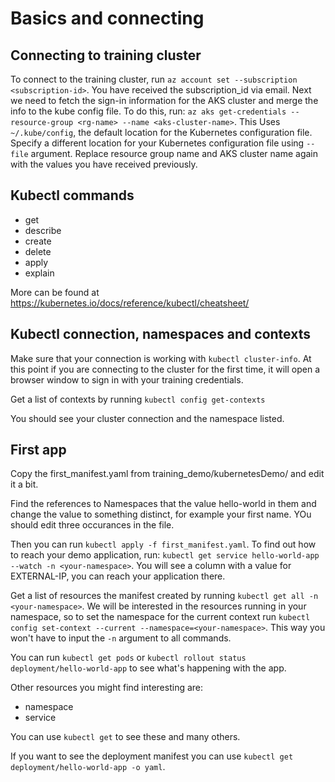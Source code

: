 # Basics and connecting

## Connecting to training cluster

To connect to the training cluster, run `az account set --subscription <subscription-id>`. You have received the subscription_id via email.
Next we need to fetch the sign-in information for the AKS cluster and merge the info to the kube config file. To do this, run: `az aks get-credentials --resource-group <rg-name> --name <aks-cluster-name>`. This Uses `~/.kube/config`, the default location for the Kubernetes configuration file. Specify a different location for your Kubernetes configuration file using `--file` argument. Replace resource group name and AKS cluster name again with the values you have received previously.

## Kubectl commands

* get
* describe
* create
* delete
* apply
* explain

More can be found at https://kubernetes.io/docs/reference/kubectl/cheatsheet/

## Kubectl connection, namespaces and contexts

Make sure that your connection is working with `kubectl cluster-info`. 
At this point if you are connecting to the cluster for the first time, it will open a browser window to sign in with your training credentials.

Get a list of contexts by running `kubectl config get-contexts`

You should see your cluster connection and the namespace listed. 

## First app

Copy the first_manifest.yaml from training_demo/kubernetesDemo/ and edit it a bit.

Find the references to Namespaces that the value hello-world in them and change the value to something distinct, for example your first name. YOu should edit three occurances in the file.

Then you can run `kubectl apply -f first_manifest.yaml`. To find out how to reach your demo application, run: `kubectl get service hello-world-app --watch -n <your-namespace>`. You will see a column with a value for EXTERNAL-IP, you can reach your application there.

Get a list of resources the manifest created by running `kubectl get all -n <your-namespace>`. 
We will be interested in the resources running in your namespace, so to set the namespace for the current context run `kubectl config set-context --current --namespace=<your-namespace>`. This way you won't have to input the `-n` argument to all commands.

You can run `kubectl get pods` or `kubectl rollout status deployment/hello-world-app` to see what's happening with the app.

Other resources you might find interesting are:
* namespace
* service

You can use `kubectl get` to see these and many others.

If you want to see the deployment manifest you can use `kubectl get deployment/hello-world-app -o yaml`.